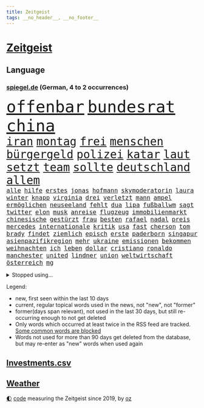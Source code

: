 ```yaml
---
title: Zeitgeist
tags: __no_header__, __no_footer__
---
```


# [Zeitgeist](https://oliz.io/zeitgeist/)

## Language

<h3><a href="https://www.spiegel.de" target="_blank">spiegel.de</a> (German, 4 to 2 occurrences)</h3>
<p style="font-family:monospace">
<span style="font-size:32pt"><a href="news_links.html#offenbar" class="current">offenbar</a></span>
<span style="font-size:32pt"><a href="news_links.html#bundesrat" class="current">bundesrat</a></span>
<span style="font-size:32pt"><a href="news_links.html#china" class="current">china</a></span>
<br>
<span style="font-size:22pt"><a href="news_links.html#iran" class="current">iran</a></span>
<span style="font-size:22pt"><a href="news_links.html#montag" class="current">montag</a></span>
<span style="font-size:22pt"><a href="news_links.html#frei" class="current">frei</a></span>
<span style="font-size:22pt"><a href="news_links.html#menschen" class="current">menschen</a></span>
<span style="font-size:22pt"><a href="news_links.html#bürgergeld" class="current">bürgergeld</a></span>
<span style="font-size:22pt"><a href="news_links.html#polizei" class="current">polizei</a></span>
<span style="font-size:22pt"><a href="news_links.html#katar" class="current">katar</a></span>
<span style="font-size:22pt"><a href="news_links.html#laut" class="current">laut</a></span>
<span style="font-size:22pt"><a href="news_links.html#setzt" class="current">setzt</a></span>
<span style="font-size:22pt"><a href="news_links.html#team" class="current">team</a></span>
<span style="font-size:22pt"><a href="news_links.html#sollte" class="current">sollte</a></span>
<span style="font-size:22pt"><a href="news_links.html#deutschland" class="current">deutschland</a></span>
<span style="font-size:22pt"><a href="news_links.html#allem" class="current">allem</a></span>
<br>
<span style="font-size:12pt"><a href="news_links.html#alle" class="current">alle</a></span>
<span style="font-size:12pt"><a href="news_links.html#hilfe" class="current">hilfe</a></span>
<span style="font-size:12pt"><a href="news_links.html#erstes" class="current">erstes</a></span>
<span style="font-size:12pt"><a href="news_links.html#jonas" class="current">jonas</a></span>
<span style="font-size:12pt"><a href="news_links.html#hofmann" class="new">hofmann</a></span>
<span style="font-size:12pt"><a href="news_links.html#skymoderatorin" class="new">skymoderatorin</a></span>
<span style="font-size:12pt"><a href="news_links.html#laura" class="current">laura</a></span>
<span style="font-size:12pt"><a href="news_links.html#winter" class="current">winter</a></span>
<span style="font-size:12pt"><a href="news_links.html#knapp" class="current">knapp</a></span>
<span style="font-size:12pt"><a href="news_links.html#virginia" class="current">virginia</a></span>
<span style="font-size:12pt"><a href="news_links.html#drei" class="current">drei</a></span>
<span style="font-size:12pt"><a href="news_links.html#verletzt" class="current">verletzt</a></span>
<span style="font-size:12pt"><a href="news_links.html#mann" class="current">mann</a></span>
<span style="font-size:12pt"><a href="news_links.html#ampel" class="current">ampel</a></span>
<span style="font-size:12pt"><a href="news_links.html#ermöglichen" class="current">ermöglichen</a></span>
<span style="font-size:12pt"><a href="news_links.html#neuseeland" class="current">neuseeland</a></span>
<span style="font-size:12pt"><a href="news_links.html#fehlt" class="current">fehlt</a></span>
<span style="font-size:12pt"><a href="news_links.html#dua" class="new">dua</a></span>
<span style="font-size:12pt"><a href="news_links.html#lipa" class="new">lipa</a></span>
<span style="font-size:12pt"><a href="news_links.html#fußballwm" class="current">fußballwm</a></span>
<span style="font-size:12pt"><a href="news_links.html#sagt" class="current">sagt</a></span>
<span style="font-size:12pt"><a href="news_links.html#twitter" class="current">twitter</a></span>
<span style="font-size:12pt"><a href="news_links.html#elon" class="current">elon</a></span>
<span style="font-size:12pt"><a href="news_links.html#musk" class="current">musk</a></span>
<span style="font-size:12pt"><a href="news_links.html#anreise" class="new">anreise</a></span>
<span style="font-size:12pt"><a href="news_links.html#flugzeug" class="current">flugzeug</a></span>
<span style="font-size:12pt"><a href="news_links.html#immobilienmarkt" class="current">immobilienmarkt</a></span>
<span style="font-size:12pt"><a href="news_links.html#chinesische" class="current">chinesische</a></span>
<span style="font-size:12pt"><a href="news_links.html#gestürzt" class="current">gestürzt</a></span>
<span style="font-size:12pt"><a href="news_links.html#frau" class="current">frau</a></span>
<span style="font-size:12pt"><a href="news_links.html#besten" class="current">besten</a></span>
<span style="font-size:12pt"><a href="news_links.html#rafael" class="current">rafael</a></span>
<span style="font-size:12pt"><a href="news_links.html#nadal" class="current">nadal</a></span>
<span style="font-size:12pt"><a href="news_links.html#preis" class="current">preis</a></span>
<span style="font-size:12pt"><a href="news_links.html#mercedes" class="current">mercedes</a></span>
<span style="font-size:12pt"><a href="news_links.html#internationale" class="current">internationale</a></span>
<span style="font-size:12pt"><a href="news_links.html#kritik" class="current">kritik</a></span>
<span style="font-size:12pt"><a href="news_links.html#usa" class="current">usa</a></span>
<span style="font-size:12pt"><a href="news_links.html#fast" class="current">fast</a></span>
<span style="font-size:12pt"><a href="news_links.html#cherson" class="current">cherson</a></span>
<span style="font-size:12pt"><a href="news_links.html#tom" class="current">tom</a></span>
<span style="font-size:12pt"><a href="news_links.html#brady" class="current">brady</a></span>
<span style="font-size:12pt"><a href="news_links.html#findet" class="current">findet</a></span>
<span style="font-size:12pt"><a href="news_links.html#ziemlich" class="current">ziemlich</a></span>
<span style="font-size:12pt"><a href="news_links.html#episch" class="new">episch</a></span>
<span style="font-size:12pt"><a href="news_links.html#erste" class="current">erste</a></span>
<span style="font-size:12pt"><a href="news_links.html#paderborn" class="current">paderborn</a></span>
<span style="font-size:12pt"><a href="news_links.html#singapur" class="current">singapur</a></span>
<span style="font-size:12pt"><a href="news_links.html#asienpazifikregion" class="new">asienpazifikregion</a></span>
<span style="font-size:12pt"><a href="news_links.html#mehr" class="current">mehr</a></span>
<span style="font-size:12pt"><a href="news_links.html#ukraine" class="current">ukraine</a></span>
<span style="font-size:12pt"><a href="news_links.html#emissionen" class="current">emissionen</a></span>
<span style="font-size:12pt"><a href="news_links.html#bekommen" class="current">bekommen</a></span>
<span style="font-size:12pt"><a href="news_links.html#weihnachten" class="current">weihnachten</a></span>
<span style="font-size:12pt"><a href="news_links.html#ich" class="current">ich</a></span>
<span style="font-size:12pt"><a href="news_links.html#leben" class="current">leben</a></span>
<span style="font-size:12pt"><a href="news_links.html#dollar" class="current">dollar</a></span>
<span style="font-size:12pt"><a href="news_links.html#cristiano" class="current">cristiano</a></span>
<span style="font-size:12pt"><a href="news_links.html#ronaldo" class="current">ronaldo</a></span>
<span style="font-size:12pt"><a href="news_links.html#manchester" class="current">manchester</a></span>
<span style="font-size:12pt"><a href="news_links.html#united" class="current">united</a></span>
<span style="font-size:12pt"><a href="news_links.html#lindner" class="current">lindner</a></span>
<span style="font-size:12pt"><a href="news_links.html#union" class="current">union</a></span>
<span style="font-size:12pt"><a href="news_links.html#weltwirtschaft" class="current">weltwirtschaft</a></span>
<span style="font-size:12pt"><a href="news_links.html#österreich" class="current">österreich</a></span>
<span style="font-size:12pt"><a href="news_links.html#mg" class="new">mg</a></span>
</p>
<details>
<summary>Stopped using...</summary>
<p class="former" style="font-size:12pt">
kino(754) reihe(753) rheinlandpfalz(752) sarscov2(752) zurzeit(752) appelliert(751) reduziert(751) rufen(751) ikone(750) kraft(750) künftigen(750) locker(750) mittel(750) rassistisch(750) verlegt(750) version(750) öfter(750) angeklagter(749) egal(749) erhoben(749) google(749) kriminellen(749) untersuchungsausschuss(749) versehentlich(749) verweigert(749) wettbewerb(749) österreichs(749) abstimmen(748) ausnahmezustand(748) dokumente(748) früh(748) innenministerium(748) insekten(748) interne(748) lehrer(748) präsentieren(748) aufgerufen(747) bernd(747) einreisen(747) hebt(747) historisch(747) nahmen(747) verdienen(747) botschaften(746) bundesweite(746) kliniken(746) reiner(746) schiedsrichter(746) volker(746) gesamte(745) heftige(745) manager(745) privaten(745) riesige(745) vermuten(745) zuerst(745) bayerische(744) bundesrepublik(744) ddr(744) erinnerungen(744) hört(744) kämpfer(744) orbán(744) profitieren(744) schlimm(744) schwedische(744) spanier(744) viktor(744) badenwürttembergs(743) bayerns(743) big(743) erheblich(743) gemeinde(743) gemessen(743) hollywood(743) ifoinstitut(743) online(743) saarland(743) stück(743) sächsischen(743) treibt(743) warschau(743) alpen(742) aufgehoben(742) ausgleich(742) hongkong(742) kleines(742) libyen(742) starten(742) theater(742) flüchtlingen(741) jörg(741) kochinstitut(741) sicherte(741) spektakulär(741) todesfälle(741) ungarn(741) zählen(741) anlass(740) bayerischen(740) dietmar(740) dürfe(740) erzählen(740) leichen(740) stößt(740) venezuela(740) ökonom(740) filmen(739) kindesmissbrauch(739) schwierigkeiten(739) siebentageinzidenz(739) hans(738) impfstoff(738) medikamente(738) milliarde(738) nachricht(738) voller(738) öffentlichkeit(738) demonstrationen(737) ermordeten(737) kommission(737) roger(737) selben(737) verspielt(737) leyen(736) angerichtet(735) verbindet(735) ordnung(734) trauen(734) ebenso(733) studien(733) störung(733) tonnen(733) viertelfinale(733) lieferten(732) steckte(732) entwickeln(731) festgestellt(731) beschränkungen(730) inzidenz(730) älteren(730) eigener(729) fortgesetzt(729) schwerem(729) ständig(729) begriff(728) heftigen(728) dein(727) näher(727) porsche(727) sozialdemokraten(727) spektakuläre(727) eigenes(726) erinnerung(726) aufgetaucht(725) laufenden(724) ausrüstung(723) gesundheitsministerium(723) varianten(723) alexandra(721) engpässe(721) präsenz(721) niederländischen(720) popstar(718) bester(716) fußballem(715) ungeklärt(713) stört(712) schützt(711) angeboten(709) festhalten(709) smartphones(709) uhaft(709) schock(707) 91(701) lehrkräfte(701) laufbahn(699) inseln(696) missbrauchs(696) entspannt(693) palästinenser(693) sammeln(693) vereins(687) strukturen(686) flog(684) explodiert(672) mangelnde(662) uskapitol(662) enthält(656) mallorca(651) lieferketten(647) 95(646) niederländer(645) währung(643) öffnet(641) diagnose(638) extremwetter(627) fuhren(627) lahmgelegt(615) rückgang(612) zusammenbruch(611) bein(605) medaille(600) universitäten(593) happy(591) 15jähriger(571) unis(566) reisenden(565) kubicki(559) umständen(548) afghanischen(540) trost(537) bka(533) regierungskoalition(527) ticket(518) jamie(515) deutschkolumne(511) serbien(511) gegend(509) lehren(506) flohen(501) rohstoffe(498) kw(497) mangelware(495) verdi(493) aussterben(490) leichten(486) bundesanwaltschaft(479) füllen(479) 72(478) norwegische(478) zwingen(478) ralf(468) erobert(467) kürzen(466) abgesehen(464) boston(461) verstorben(461) bezieht(454) winde(454) fluten(453) gelaufen(453) dörfer(446) amoklauf(445) komitee(443) norwegischen(438) niklas(434) bedrohen(430) drauf(430) genervt(430) verstecken(428) verbrannt(427) kanadische(422) händen(420) mike(418) ausfälle(416) zeitungsbericht(415) niedergang(414) überraschende(411) hawaii(410) autounfall(399) games(399) gesetzentwurf(399) konflikts(396) fünftel(395) spiegelkorrespondent(395) landtagswahl(394) grafiken(392) anton(391) verirrt(388) bedrängnis(386) millionenhöhe(386) ice(385) fachkräfte(384) erleben(383) erneuerbaren(382) briefe(380) ampelregierung(379) einschätzungen(372) bedrängt(369) coronalage(366) weißer(366) andrang(362) verteidiger(362) oberlandesgericht(359) ostdeutschland(358) schlimme(358) siegerin(357) 30000(356) härte(353) schülerin(353) soziales(352) generationen(348) fußballs(347) gasknappheit(347) geringer(341) zehnjährigen(339) hohes(338) begehen(331) halte(328) brandbrief(326) finnland(324) schütze(324) atomdeal(316) borrell(311) josep(311) kriegsverbrecher(310) eukommissionschefin(308) beziehen(307) wiegen(306) einfaches(304) bat(303) g7staaten(303) klara(302) beamter(301) südkoreanische(300) 140(299) sanitäter(299) traurige(299) organisiert(298) rennstall(298) vorwoche(297) audi(294) dreyer(292) rheinlandpfälzische(292) verkündete(292) mitgliedstaaten(290) allzu(288) jubiläum(288) stuhl(288) sankt(287) 2002(284) mutigen(282) streiken(281) lebensmittelpreise(280) unterscheiden(279) datenschutz(274) report(274) buckinghampalast(273) rio(273) slowakei(273) vielfalt(273) spaltung(272) glanz(271) tourist(270) handelte(268) gezahlt(266) iraner(266) verweisen(266) konsequent(261) vergewaltigte(261) dramatischer(260) stuttgarter(259) verantwortlichen(259) experiment(257) fähigkeiten(256) barbara(255) philosoph(255) küsten(254) runter(254) it(252) schätzt(252) schülern(251) verpflichtende(251) ökostrom(248) dreijährige(246) anhalten(245) posiert(245) radprofi(244) fragwürdigen(243) hagelt(242) krause(242) motiven(240) motiviert(240) abtreibungen(238) vermieter(237) beschuss(236) gestärkt(235) litt(234) schneiden(233) analysen(232) dieter(232) risse(232) schläger(232) schneidet(232) unsicher(232) ankommt(231) finaleinzug(230) fünften(230) nebenbei(230) zeuge(229) ausweiten(228) katastrophalen(225) sanktionspaket(225) flüchtlingspolitik(222) verfolgungsjagd(222) hochschule(221) melanie(220) bargeld(219) ferne(219) goldene(219) h(219) sexualisierte(218) tätigkeit(218) bundestrainerin(217) spritpreise(217) tätig(217) saisonende(216) euaußenbeauftragte(215) andrej(214) ungewiss(214) glaubten(213) monarchie(213) beanspruchen(212) hahn(212) patrick(212) getreideexporte(210) jones(210) golfer(209) klassenzimmer(209) abgeschoben(208) niedersächsischen(208) umsätze(208) zentralrat(208) abgabe(206) leitungen(205) regie(205) leclerc(204) pole(203) rauch(203) smarten(203) wiedervereinigung(203) downsyndrom(202) frauenfußball(202) öffentlicher(200) emtitel(198) treue(198) trauerfeier(196) zuschauern(195) diplomat(194) prag(194) waffengesetze(193) bauteile(192) humor(192) orientierung(192) wärmer(192) insolvenzen(191) riskieren(191) bühnen(190) pipelines(190) spritzen(190) gesenkt(189) packenden(189) lehrerverbände(188) woods(188) rechenschaft(187) bodo(184) nachfolgerin(184) 41jährige(183) qualifikation(183) eingeschläfert(182) festland(182) nicola(182) nordrheinwestfälischen(181) sammelte(181) feministische(180) verfügbar(180) gäbe(179) bergsteiger(178) erstattet(178) schlamm(178) generalstaatsanwaltschaft(177) schindler(177) verwechslung(176) virusvariante(175) act(174) beschädigte(174) fragwürdige(174) gefährdete(173) unsicheren(171) befugnisse(170) szenario(170) terrorakt(170) frontex(169) ägäis(169) aufsteiger(167) brände(167) dänische(167) hinterzogen(167) zurücktreten(167) documenta(165) entbunden(165) rüsten(165) ungarische(165) zermürbt(165) empfohlen(164) suchte(164) startups(163) gelobt(162) gestohlene(162) walker(162) 9euroticket(161) exuspräsident(161) girl(161) kürzt(161) münchens(161) stehle(161) gerichtshofs(160) kippe(160) kleinem(160) verdrängt(160) vorrang(160) beerdigung(159) konzerte(159) privatleute(159) pässe(159) wasserknappheit(159) beatles(158) plagt(158) stramm(158) assadregimes(157) ewigen(157) dauerhaften(156) momentan(156) unbesetzt(156) unobericht(156) budapest(155) lngterminal(155) erleichtert(154) frodeno(154) vermittelte(154) längerer(153) populäre(153) schutzmasken(153) schwangerschaftsabbruch(153) tauscht(152) traktor(152) bgh(151) brandenburgischen(151) fernverkehr(150) kai(150) verschleiert(150) belegt(148) dürren(148) ryanair(148) sanktionieren(148) w(148) zufrieden(148) anwältin(147) balkon(147) profitierten(147) enbw(146) gremiums(146) hadert(146) naturkatastrophen(146) ramelow(145) gravierend(144) bezirk(143) elfmeterschießen(143) generalstaatsanwalt(143) selbstbestimmung(143) verkörperte(143) 90000(142) aufzeichnung(142) erstellt(142) günter(142) nervös(142) studiert(142) ulrich(141) exmann(140) handgreiflich(140) ortskräfte(140) schulmassaker(140) hassbotschaften(139) malaika(139) einschlafen(137) tempel(137) uvalde(136) kandidiert(135) spacey(135) spätes(135) tvinterview(135) alligator(134) spiegelinterview(134) 24jährigen(133) afdpolitiker(133) sandro(133) bar(131) schergen(131) staus(131) haushaltspolitik(130) verschont(130) zeichnungen(130) popp(128) verschrieben(128) bahnsteig(126) unentschieden(126) webbteleskops(126) monatelanger(125) sicheren(125) bruno(124) nähert(124) tanz(124) übernahmen(124) comingout(123) favre(123) schwul(123) verfassungsänderung(123) 20jähriger(122) abwehrchef(122) kampagne(122) kuratoren(122) rechtskräftig(122) erfinder(121) nahrung(121) persönlicher(121) kämen(120) beute(119) brett(119) emmy(119) wmhalbfinale(119) einschlagen(117) beurlaubt(116) verzeichnet(116) vosstecklenburg(116) abwarten(115) befördert(115) bemerkenswert(115) glücklos(115) benachbarten(114) l(114) riesig(114) trockenen(114) artemis(113) bremsten(113) kadyrow(113) ramsan(113) atomenergie(112) conte(112) fassungslos(112) passau(112) schadstoffe(112) säure(112) feststellen(111) schnellt(111) weltstar(111) überwunden(111) rast(110) gestrandete(109) schwulenbar(109) erich(108) extra(108) kilo(108) vernichtet(108) elvis(107) frist(107) mogelpackung(107) normalisierung(107) zelt(107) angetan(106) kette(106) toaster(106) erlegen(105) frauenrechte(105) rausch(105) staatsanleihen(105) zuhause(105) reparaturen(104) abhängt(103) geschlossene(103) gustav(103) halbjahr(103) nahrungsmittelpreise(103) rechtsmediziner(103) repressionen(103) 2008(102) brettspiel(102) eingeschlagen(102) zurückgegeben(102) energiesektor(101) paulo(101) são(101) handgemenge(100) na(100) partien(100) victoria(100) achterbahn(99) gasverbraucher(99) wundersame(99) atom(98) sperrung(98) zulieferer(98) ältesten(98) innenstadt(97) sexistische(97) unabhängigkeitsreferendum(97) kommunizieren(96) verbands(96) edinburgh(95) haller(95) kasachstans(95) security(95) grundsteuererklärung(94) coronaschutzmaßnahmen(93) czaja(93) nachhaltigkeit(93) privater(93) urknall(93) 1989(92) bankrott(92) beamtenbund(92) staatshilfen(92) tarifverhandlungen(92) vertreibt(92) gehirn(91) lizenzen(91) prüfungen(91) rückzieher(91) ausgegangen(90) ausreißer(90) bergwanderer(90) demografische(90) finanzsystem(90) fuchs(90) grönland(90) onlinemarktplatz(90) abschneidet(89) demonstrierenden(89) denkmal(89) erzeugen(89) gassperren(89) holocaustmahnmal(89) lokals(89) menschenrechtsorganisationen(89) beistand(88) elefant(88) filmregisseur(88) konsumverhalten(88) krawall(88) schied(88) format(87) sondiert(87) cdumann(86) gelähmt(86) grundsteuer(86) rechtsradikaler(86) rollendes(86) salz(86) anhaltspunkte(85) aufbau(85) fußballlegende(85) graw(85) handgreiflichkeiten(85) lebensjahr(85) raubt(85) sinatra(85) uber(85) umfassenden(85) wuchtigen(85) zugverkehr(85) kategorie(84) kohlestrom(84) rekordzeit(84) schockmoment(84) zinsschritt(84) entgegengestellt(83) entsorgen(83) erhielten(83) flüsse(83) geknackt(83) leopard2panzer(83) notlage(83) radfahrer(83) realpolitik(83) solidarisierte(83) 39jährigen(82) 4800(82) imageverlust(82) kühlwasser(82) schwule(82) stoffe(82) verteilerkasten(82) woman(82) bekanntgabe(81) hinrichtung(81) mithalten(81) prorussisch(81) verabschiedete(81) aufatmen(80) beleg(80) diffusen(80) fußballspielerinnen(80) kampfpanzer(80) lauern(80) markenkern(80) nordsyrien(80) scheinheiligkeit(80) sexismusvorwürfen(80) übte(80) bestritten(79) mateusz(79) notwendig(79) ortschaft(79) sea(79) selbstbewusst(79) studieren(79) unterwelt(79) abwehrspielerin(78) annie(78) diamanten(78) ermuntert(78) gesang(78) heizung(78) mobilisierung(78) trailer(78) 145(77) atomenergiebehörde(77) bundesratspräsident(77) entgegenwirken(77) seid(77) sonnenblumen(77) streaming(77) torpediert(77) verschleierte(77) zerstörungen(77) üblich(77) 56jährige(76) holten(76) landeschef(76) notbremsung(76) supermarktkette(76) twitteraccount(76) zurückhalten(76) bestsellerautor(75) e10(75) hinterlegt(75) käfig(75) medizin(75) raketenangriffen(75) renditen(75) terrorgefahr(75) 14jährige(74) fleischkonsum(74) kurkow(74) körperlichen(74) magie(74) manipulation(74) motorsport(74) rauf(74) strang(74) vereinbarten(74) willi(74) einzuziehen(73) flugbahn(73) formel1weltmeister(73) programmiert(73) visa(73) brauereien(72) gründete(72) jared(72) lebenslange(72) pullover(72) shitstorm(72) ungefähr(72) visum(72) überwiegend(72) antisemitismusskandal(71) begrenzen(71) familienurlaub(71) umfragewerte(71) vergebens(71) vorschlagen(71) wcs(71) baerbocks(70) krankenhauses(70) souveräner(70) vertuscht(70) bestes(69) evakuieren(69) fremdverschulden(69) professor(69) slogan(69) straelen(69) viking(69) alex(68) euland(68) generalleutnant(68) sozialversicherung(68) indischer(67) korridor(67) andauernden(66) erhebliches(66) garantiert(66) innovationen(66) klimafreundliche(66) lo(66) mehrfache(66) schutzzone(66) staatsfernsehens(66) großflächige(65) kreise(65) kriegstreiberin(65) kästner(65) regenfällen(65) besetzung(64) bundesgeschäftsführer(64) canceln(64) endstation(64) gebissen(64) skelettierte(64) bsi(63) manövern(63) modeste(63) uralte(63) 43jährigen(62) abschiedsbrief(62) beleidigte(62) künste(62) leverkusener(62) mangelnden(62) porträt(62) sturgeon(62) wackelige(62) 1955(61) achterbahnfahrt(61) disco(61) gewässer(61) linder(61) schikaniert(61) verwendens(61) handbremse(60) klassenzimmern(60) volksparkstadion(60) zurechtkommen(60) befahrbar(59) celsius(59) janeiro(59) montagsdemos(58) spiegelde(58) steuerentlastung(58) übernahm(58) befehlsgeber(57) filzaffäre(57) frauenrechtlerin(57) ironman(57) klaffen(57) lebensgefährliche(57) nährt(57) patzte(57) verfeindeten(57) verurteilter(57) 272(56) abwendet(56) anfangs(56) beißt(56) furtwängler(56) geldwäsche(56) grenzstadt(56) ungewohnter(56) untreue(56) ballkontakt(55) bronzemedaille(55) einstand(55) gehetzt(55) hurrikans(55) oscarpreisträger(55) woanders(55) zollbeamte(55) ökologisch(55) ardchef(54) bundesbankpräsident(54) filmfest(54) flüchtling(54) proben(54) entschlossene(53) geywitz(53) montagsdemo(53) schmuck(53) skrupel(53) wallraff(53) ausgelassen(52) energielieferant(52) sabotageakten(52) winnetou(52) analysieren(51) annexion(51) bemühen(51) jahrelange(51) kita(51) rutschen(51) aung(50) glaubwürdigkeit(50) homeschooling(50) kyi(50) laudatio(50) prosor(50) schimmelbefalls(50) schlaganfall(50) spülen(50) suu(50) übersehen(50) auseinander(49) beschaffen(49) bizarre(49) bundesligaklub(49) detonierte(49) gekracht(49) geschasst(49) igor(49) unternimmt(49) zwischenbericht(49) bellen(48) bundesebene(48) senkung(48) abgabefrist(47) data(47) haufen(47) unomenschenrechtsbüro(47) drehbuchautor(46) zeichnete(46) zweistellig(46) elektroschrott(45) feldweg(45) kinderbuch(45) absatz(44) bauministerin(44) enormer(44) entgehen(44) kindergarten(44) klang(44) speisen(44) apolda(43) luftverteidigungssystem(43) maduro(43) nicolás(43) reparatur(43) vorreiter(43) zeitdruck(43) juristische(42) protestaktion(42) rassistischer(42) vertuschung(42) yorker(42) zugeschaltet(42) dennis(41) recherchierte(41) rechnungen(41) regulären(41) versuchter(41) friedensnobelpreisträgerin(40) johan(40) vegane(40) ausbilden(39) berührt(39) produzenten(39) austragen(38) chengdu(38) vorbeikommen(38) zielgeraden(38) auszulösen(37) breite(37) grundsätzliche(37) heiliges(37) holger(37) indiens(37) ködern(37) offizielles(37) senioren(37) 9euroticketnachfolge(36) entzieht(36) finanzkrise(36) finanzministerium(36) opec+(36) republikanische(36) zone(36) amoklaufs(35) galoppierenden(35) iaeachef(35) iranerinnen(35) krone(35) laos(35) leverkusens(35) machbar(35) mitbekommen(35) stemmen(35) tel(35) tüten(35) anekdote(34) consort(34) grossi(34) himalaja(34) lebensmittelhändler(34) rückschlägen(34) seidl(34) überraschender(34) freiwilliger(33) lungeninfektion(33) malte(33) podiumsdiskussion(33) schulbezirk(33) vereinbarung(33) verwirrt(33) zurückeroberten(33) ältester(33) begegnung(32) ensemble(32) titelverteidigung(32) verursachte(32) wahlgang(32) überqueren(32) abbey(31) pleitewelle(31) prozessauftakt(31) sommerhaus(31) bluthund(30) energiepreiskrise(30) gesunkenen(30) nackte(30) schmuggeln(30) ausnahmsweise(29) betrogen(29) billigtarif(29) brutalität(29) fachmesse(29) fundamental(29) glückwünsche(29) luftabwehrsystem(29) maschinenpistole(29) schlüsse(29) verzögern(29) angezündet(28) firmenpleiten(28) geschleust(28) irland(28) schotten(28) angelina(27) eingriff(27) fußballfans(27) jolie(27) masterplan(27) millennials(27) modewelt(27) publikumsliebling(27) sparta(27) verschenkt(27) überflutet(27) a3(26) denke(26) enthauptet(26) kolonialismus(26) schaudern(26) triathlon(26) geldproblemen(25) gigantischen(25) lähmungen(25) mär(25) vattenfall(25) verlässlicher(25) wendepunkt(25) angreifen(24) aviv(24) bauarbeiter(24) bedeutende(24) dirk(24) erschließen(24) finanzämter(24) kilometerlang(24) literaturnobelpreis(24) passagier(24) return(24) tshirt(24) anstrengen(23) autorennen(23) einsicht(23) einsperren(23) gedreht(23) graz(23) illegales(23) mitteilte(23) store(23) verfasser(23) alla(22) filmgeschichte(22) milliardenjongleur(22) pugatschowa(22) stornierungswelle(22) adnan(21) auswärtsspiele(21) bvbtrainer(21) einschläge(21) persönlichkeiten(21) schütten(21) sittenwächter(21) syed(21) tasmanien(21) arzneimittel(20) bereichert(20) coltrane(20) federn(20) geströmt(20) grindwale(20) sechzig(20) massenrücktritt(19) neurologe(19) totaler(19) trüb(19) verwundung(19) windhorst(19) bruch(18) melonis(18) sechzehnfache(18) verpassten(18) verstörend(18) verzeichnen(18) wohnungsbau(18) zehntel(18) einberufen(17) festnehmen(17) smartwatch(17) spätere(17) berchtesgadener(16) brunsbüttel(16) erzielen(16) fridays(16) königsfamilie(16) lebende(16) niemann(16) sabotage(16) versorgungssicherheit(16) filmstarts(15) hangar(15) hustensaft(15) riskante(15) staatlicher(15) steuerzahlern(15) teilmobilmachung(15) alleingelassen(14) bundespräsidentenwahl(14) caterer(14) chemie(14) einkauf(14) ernähren(14) erziehen(14) kommissar(14) streampipelines(14) unileben(14) wahllokale(14) ballistische(13) bornholm(13) claas(13) hilary(13) jazz(13) militärdienst(13) olivier(13) relotius(13) schmutzig(13) zurücknehmen(13) bahnmitarbeiter(12) bewaffnen(12) feministischen(12) fälschungen(12) fünfzigerjahren(12) maximalen(12) mitgebracht(12) niedersachsenwahl(12) störer(12) westdeutsche(12) contest(11) eurovision(11) herren(11) lyman(11) nobelpreis(11) ostdeutsche(11) unerwartete(11)
</p>
</details>
<p>Legend:
<ul>
<li><span class="new">new</span>, first seen within the last 10 days</li>
<li><span class="current">current</span>, regular topical words used in the news, not "new", not "former"</li>
<li><span class="former">former(days span relevant)</span>, not used in the last 30 days, but still re-occurring enough to not get deleted</li>
<li>Only words which occurred at least twice in the RSS feed are tracked. <a href="language/filters.py">Some common words are blocked</a></li>
<li>Words not used for more than 90 days get deleted from the database, but may re-enter as "new" words when used again</li>
</ul>
</p>

## [Investments](investments.html)[.csv](investments.csv)

## [Weather](weather.html)

<footer>
<a href="javascript:toggleTheme()" class="nav">🌓</a>
<a href="https://github.com/ooz/zeitgeist">code</a> measuring the Zeitgeist since 2019, by <a href="https://oliz.io">oz</a>
</footer>
